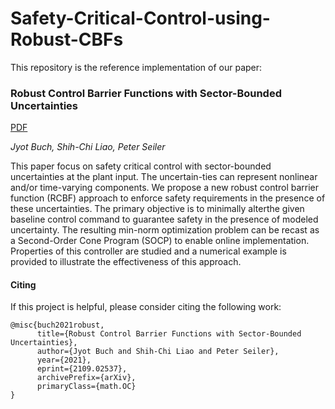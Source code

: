 
# Safety-Critical-Control-using-Robust-CBFs

This repository is the reference implementation of our paper:

### Robust Control Barrier Functions with Sector-Bounded Uncertainties
[PDF](https://arxiv.org/abs/2109.02537)

_Jyot Buch, Shih-Chi Liao, Peter Seiler_

This paper focus on safety critical control with sector-bounded uncertainties at the plant input. The uncertain-ties can represent nonlinear and/or time-varying  components. We propose a new robust control barrier function (RCBF) approach to enforce safety requirements in the presence of these uncertainties. The primary objective is to minimally alterthe given baseline control command to guarantee safety in the presence of modeled uncertainty. The resulting min-norm optimization problem can be recast as a  Second-Order Cone Program (SOCP) to enable online implementation. Properties of this controller are studied and a numerical example is provided to illustrate the effectiveness of  this approach.

#### Citing
If this project is helpful, please consider citing the following work:
```
@misc{buch2021robust,
      title={Robust Control Barrier Functions with Sector-Bounded Uncertainties}, 
      author={Jyot Buch and Shih-Chi Liao and Peter Seiler},
      year={2021},
      eprint={2109.02537},
      archivePrefix={arXiv},
      primaryClass={math.OC}
}
```
